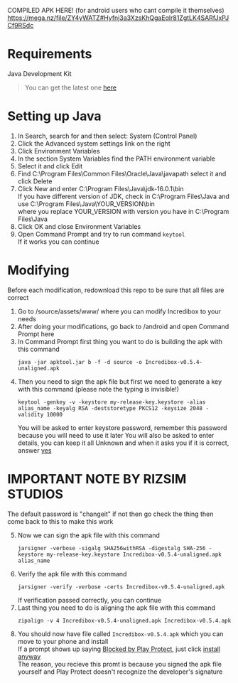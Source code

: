 COMPILED APK HERE! (for android users who cant compile it themselves)
https://mega.nz/file/ZY4yWATZ#Hyfnj3a3XzsKhQgaEqlr81ZgtLK4SARfJxPJCf9RSdc

# Requirements
Java Development Kit 
> You can get the latest one [here](https://www.oracle.com/java/technologies/javase-jdk16-downloads.html)

# Setting up Java
1. In Search, search for and then select: System (Control Panel)
2. Click the Advanced system settings link on the right
3. Click Environment Variables
4. In the section System Variables find the PATH environment variable
5. Select it and click Edit
6. Find C:\Program Files\Common Files\Oracle\Java\javapath select it and click Delete
7. Click New and enter C:\Program Files\Java\jdk-16.0.1\bin  
   If you have different version of JDK, check in C:\Program Files\Java and use C:\Program Files\Java\YOUR_VERSION\bin  
   where you replace YOUR_VERSION with version you have in C:\Program Files\Java  
9. Click OK and close Environment Variables
10. Open Command Prompt and try to run command `keytool`  
   If it works you can continue

# Modifying
Before each modification, redownload this repo to be sure that all files are correct  

1. Go to /source/assets/www/ where you can modify Incredibox to your needs  
2. After doing your modifications, go back to /android and open Command Prompt here  
3. In Command Prompt first thing you want to do is building the apk with this command  
   ```
   java -jar apktool.jar b -f -d source -o Incredibox-v0.5.4-unaligned.apk
   ```  
4. Then you need to sign the apk file but first we need to generate a key with this command  (please note the typing is invisible!)
   ```
   keytool -genkey -v -keystore my-release-key.keystore -alias alias_name -keyalg RSA -deststoretype PKCS12 -keysize 2048 -validity 10000
   ```  
   You will be asked to enter keystore password, remember this password because you will need to use it later 
   You will also be asked to enter details, you can keep it all Unknown and when it asks you if it is correct, answer <ins>yes</ins>  

  # IMPORTANT NOTE BY RIZSIM STUDIOS
   The default password is "changeit" if not then go check the thing then come back to this to make this work

5. Now we can sign the apk file with this command  
   ```
   jarsigner -verbose -sigalg SHA256withRSA -digestalg SHA-256 -keystore my-release-key.keystore Incredibox-v0.5.4-unaligned.apk alias_name
   ```  
6. Verify the apk file with this command  
   ```
   jarsigner -verify -verbose -certs Incredibox-v0.5.4-unaligned.apk
   ```  
   If verification passed correctly, you can continue  
7. Last thing you need to do is aligning the apk file with this command  
   ```
   zipalign -v 4 Incredibox-v0.5.4-unaligned.apk Incredibox-v0.5.4.apk
   ```  
8. You should now have file called `Incredibox-v0.5.4.apk` which you can move to your phone and install  
   If a prompt shows up saying <ins>Blocked by Play Protect</ins>, just click <ins>install anyway</ins>  
   The reason, you recieve this promt is because you signed the apk file yourself and Play Protect doesn't recognize the developer's signature  
